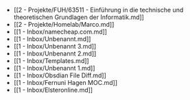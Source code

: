 - [[2 - Projekte/FUH/63511 - Einführung in die technische und theoretischen Grundlagen der Informatik.md]]
- [[2 - Projekte/Homelab/Marco.md]]
- [[1 - Inbox/namecheap.com.md]]
- [[1 - Inbox/Unbenannt.md]]
- [[1 - Inbox/Unbenannt 3.md]]
- [[1 - Inbox/Unbenannt 2.md]]
- [[1 - Inbox/Templates.md]]
- [[1 - Inbox/Unbenannt 1.md]]
- [[1 - Inbox/Obsdian File Diff.md]]
- [[1 - Inbox/Fernuni Hagen MOC.md]]
- [[1 - Inbox/Elsteronline.md]]